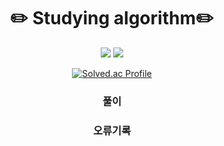 <div align="center">

# ✏️ Studying algorithm✏️
<img src="https://img.shields.io/badge/C++-00599C?style=for-the-badge&logo=C++&logoColor=ffffff"/> <img src="https://img.shields.io/badge/python-3776AB?style=for-the-badge&logo=python&logoColor=ffffff"/>

[![Solved.ac Profile](http://mazassumnida.wtf/api/generate_badge?boj=bm4bw00)](https://solved.ac/bm4bw00)

### 풀이
### 오류기록
